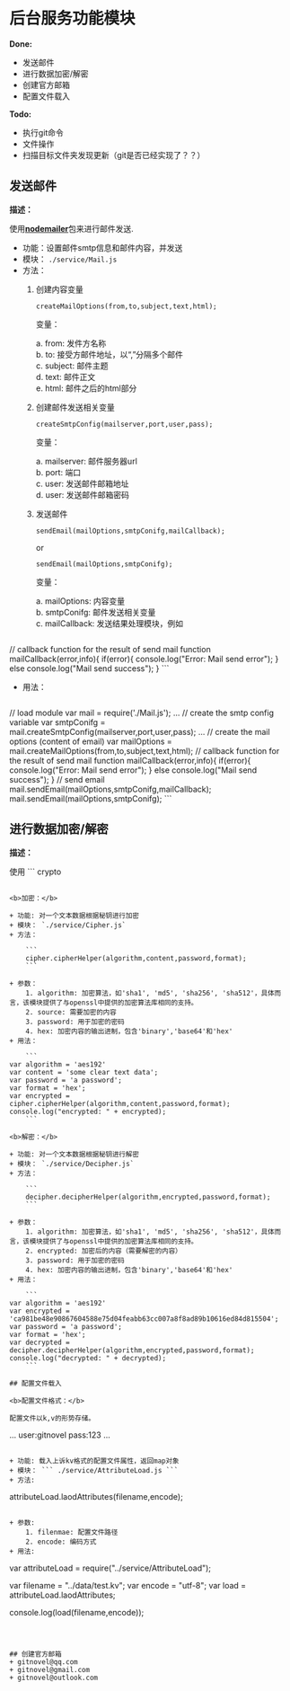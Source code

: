 # 后台服务功能模块

<b>Done:</b>

+ 发送邮件
+ 进行数据加密/解密
+ 创建官方邮箱
+ 配置文件载入

<b>Todo:</b>

+ 执行git命令
+ 文件操作
+ 扫描目标文件夹发现更新（git是否已经实现了？？）


## 发送邮件

<b>描述：</b>

使用[<b>nodemailer</b>](http://nodemailer.com)包来进行邮件发送.

+ 功能：设置邮件smtp信息和邮件内容，并发送
+ 模块： `./service/Mail.js`
+ 方法：
	1. 创建内容变量
		
		```
		createMailOptions(from,to,subject,text,html);
		```
		变量：	
		
		a. from: 发件方名称	
		b. to: 接受方邮件地址，以“,”分隔多个邮件	
		c. subject: 邮件主题	
		d. text: 邮件正文		
		e. html: 邮件之后的html部分
	2. 创建邮件发送相关变量
		
		```
		createSmtpConfig(mailserver,port,user,pass);
		```
		变量：	
		
		a. mailserver: 邮件服务器url		
		b. port: 端口		
		c. user: 发送邮件邮箱地址	
		d. user: 发送邮件邮箱密码
	3. 发送邮件
	
		```
		sendEmail(mailOptions,smtpConifg,mailCallback); 
		```
		or 
		
		```
		sendEmail(mailOptions,smtpConifg);		
		```
		
		变量：	
		
		a. mailOptions: 内容变量		
		b. smtpConifg: 邮件发送相关变量		
		c. mailCallback: 发送结果处理模块，例如
		
		```
// callback function for the result of send mail
function mailCallback(error,info){
    if(error){
        console.log("Error: Mail send error");
    }
    else
        console.log("Mail send success");
}
		```	
+ 用法：
	
	```
// load module
var mail = require('./Mail.js');
...
// create the smtp config variable
var smtpConifg = mail.createSmtpConfig(mailserver,port,user,pass);
...
// create the mail options (content of email)
var mailOptions = mail.createMailOptions(from,to,subject,text,html);
// callback function for the result of send mail
function mailCallback(error,info){
    if(error){
        console.log("Error: Mail send error");
    }
    else
        console.log("Mail send success");
}
// send email 
mail.sendEmail(mailOptions,smtpConifg,mailCallback);    
mail.sendEmail(mailOptions,smtpConifg);
	```



## 进行数据加密/解密
<b>描述：</b>

使用 ```
crypto
``` 模块来进行数据加密和解密。

<b>加密：</b>

+ 功能: 对一个文本数据根据秘钥进行加密
+ 模块： `./service/Cipher.js`
+ 方法：

	```	
	cipher.cipherHelper(algorithm,content,password,format);
	```

+ 参数：
	1. algorithm: 加密算法，如'sha1', 'md5', 'sha256', 'sha512'，具体而言，该模块提供了与openssl中提供的加密算法库相同的支持。
	2. source: 需要加密的内容
	3. password: 用于加密的密码
	4. hex: 加密内容的输出进制，包含'binary','base64'和'hex'
+ 用法：

	```
var algorithm = 'aes192'
var content = 'some clear text data';
var password = 'a password';
var format = 'hex';
var encrypted = cipher.cipherHelper(algorithm,content,password,format);
console.log("encrypted: " + encrypted);
	```

<b>解密：</b>

+ 功能: 对一个文本数据根据秘钥进行解密
+ 模块： `./service/Decipher.js`
+ 方法：

	```	
	decipher.decipherHelper(algorithm,encrypted,password,format);
	```
	
+ 参数：
	1. algorithm: 加密算法，如'sha1', 'md5', 'sha256', 'sha512'，具体而言，该模块提供了与openssl中提供的加密算法库相同的支持。
	2. encrypted: 加密后的内容（需要解密的内容）
	3. password: 用于加密的密码
	4. hex: 加密内容的输出进制，包含'binary','base64'和'hex'
+ 用法：

	```
var algorithm = 'aes192'
var encrypted = 'ca981be48e90867604588e75d04feabb63cc007a8f8ad89b10616ed84d815504';
var password = 'a password';
var format = 'hex';
var decrypted = decipher.decipherHelper(algorithm,encrypted,password,format);
console.log("decrypted: " + decrypted);
	```
	
## 配置文件载入

<b>配置文件格式：</b>

配置文件以k,v的形势存储。

```
...
user:gitnovel
pass:123
...
```

+ 功能: 载入上诉kv格式的配置文件属性，返回map对象
+ 模块： ``` ./service/AttributeLoad.js ```
+ 方法: 

``` 
attributeLoad.laodAttributes(filename,encode);
```

+ 参数:
	1. filenmae: 配置文件路径
	2. encode: 编码方式
+ 用法: 

```
var attributeLoad = require("../service/AttributeLoad");

var filename = "../data/test.kv";
var encode = "utf-8";
var load = attributeLoad.laodAttributes;

console.log(load(filename,encode));
```



## 创建官方邮箱
+ gitnovel@qq.com
+ gitnovel@gmail.com
+ gitnovel@outlook.com
